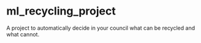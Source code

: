 # ml_recycling_project
A project to automatically decide in your council what can be recycled and what cannot.